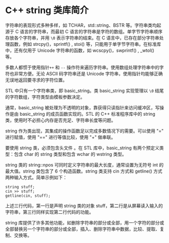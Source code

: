 # C++ string 类库简介

字符串的表现形式多种多样，如 TCHAR，std::string、BSTR 等。字符串类均起源于 C 语言的字符串，而最初 C 语言的字符串是字符的数组。单字节字符串顺序存放各个字符串，并用 `\0` 表示字符串的结束。在 C 语言中，已存在部分字符串处理函数，例如 strcpy()，sprintf() , stoi() 等，只能用于单字节字符串。在标准库中，还有仅用于 Unicode 字符串的函数，如 wcscpy()，swprintf() , _wtol() 等。

多数人都惯于使用指针`++` 和 `--` 操作符来遍历字符串。使用数组处理字符串中的字符也非常方便。无论 ASCII 码字符串还是 Unicode 字符串，使用指针均能够正确无误地返回要寻求的字符位置。

STL 中只有一个字符串类，即 basic_string。类 basic_string 实现管理以 `\0` 结尾的字符数组，字符类型由模板参数决定。

通常，basic_string 被处理为不透明的对象，靠获得只读指针来访问缓冲区，写操作是由 basic_string 的成员函数实现的。STL 的 C++ 标准程序库中的 string 类，使用时不必担心内存是否充足、字符串长度等问题。

string 作为类出现，其集成的操作函数足以完成多数情况下的需要。可以使用 "=" 进行赋值，使用 "==" 进行等值比较，使用 "+" 做串联。

要使用 string 类，必须包含头文件 <string>。在 STL 库中，basic_string 有两个预定义类型：包含 char 的 string 类型和包含 wchar 的 wstring 类型。

string 类的 string::npos 可同时定义字符串的最大长度，通常设置为无符号 int 的最大值。string 类包含了 6 个构造函数。string 类支持 cin 方式和 getline() 方式两种输入方式。简单示例如下：

```
string stuff;
cin >> stuff;
getline(cin, stuff);
```

上述三行代码，第一行是声明 string 类的对象 stuff，第二行是从屏幕读入输入的字符串，第三行同样实现第二行代码的功能。

string 库提供了许多其他功能，如删除字符串的部分或全部，用一个字符的部分或全部替换另一个字符串的部分或全部，插入、删除字符串中数据，比较、提取、复制、交换等。